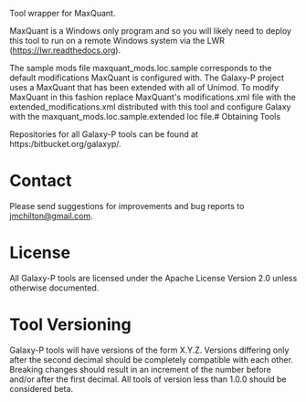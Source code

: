 Tool wrapper for MaxQuant. 

MaxQuant is a Windows only program and so you will likely need to
deploy this tool to run on a remote Windows system via the LWR
(https://lwr.readthedocs.org).

The sample mods file maxquant_mods.loc.sample corresponds to the
default modifications MaxQuant is configured with. The Galaxy-P
project uses a MaxQuant that has been extended with all of Unimod. To
modify MaxQuant in this fashion replace MaxQuant's modifications.xml
file with the extended_modifications.xml distributed with this tool
and configure Galaxy with the maxquant_mods.loc.sample.extended loc
file.# Obtaining Tools

Repositories for all Galaxy-P tools can be found at
https:/bitbucket.org/galaxyp/.

# Contact

Please send suggestions for improvements and bug reports to
jmchilton@gmail.com.

# License

All Galaxy-P tools are licensed under the Apache License Version 2.0
unless otherwise documented.

# Tool Versioning

Galaxy-P tools will have versions of the form X.Y.Z. Versions
differing only after the second decimal should be completely
compatible with each other. Breaking changes should result in an
increment of the number before and/or after the first decimal. All
tools of version less than 1.0.0 should be considered beta.
